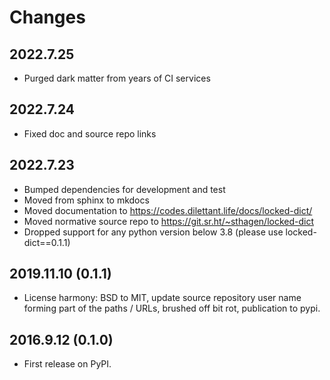 # Changes

## 2022.7.25

* Purged dark matter from years of CI services

## 2022.7.24

* Fixed doc and source repo links

## 2022.7.23

* Bumped dependencies for development and test
* Moved from sphinx to mkdocs
* Moved documentation to https://codes.dilettant.life/docs/locked-dict/
* Moved normative source repo to https://git.sr.ht/~sthagen/locked-dict
* Dropped support for any python version below 3.8 (please use locked-dict==0.1.1)

## 2019.11.10 (0.1.1)

* License harmony: BSD to MIT, update source repository user name forming part of the paths / URLs, brushed off bit rot, publication to pypi.

## 2016.9.12 (0.1.0)

* First release on PyPI.
